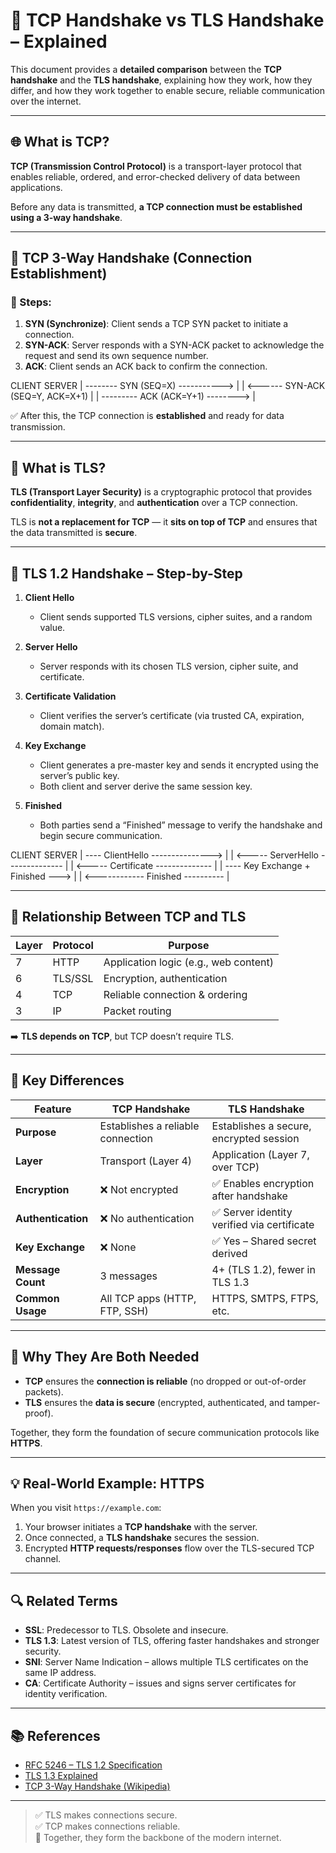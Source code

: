 # 🔐 TCP Handshake vs TLS Handshake – Explained

This document provides a **detailed comparison** between the **TCP handshake** and the **TLS handshake**, explaining how they work, how they differ, and how they work together to enable secure, reliable communication over the internet.

---

## 🌐 What is TCP?

**TCP (Transmission Control Protocol)** is a transport-layer protocol that enables reliable, ordered, and error-checked delivery of data between applications.

Before any data is transmitted, **a TCP connection must be established using a 3-way handshake**.

---

## 🔁 TCP 3-Way Handshake (Connection Establishment)

### 🔧 Steps:

1. **SYN (Synchronize)**: Client sends a TCP SYN packet to initiate a connection.
2. **SYN-ACK**: Server responds with a SYN-ACK packet to acknowledge the request and send its own sequence number.
3. **ACK**: Client sends an ACK back to confirm the connection.

CLIENT                                 SERVER
  | -------- SYN (SEQ=X) -----------> |
  | <------ SYN-ACK (SEQ=Y, ACK=X+1) |
  | --------- ACK (ACK=Y+1) --------> |


✅ After this, the TCP connection is **established** and ready for data transmission.

---

## 🔐 What is TLS?

**TLS (Transport Layer Security)** is a cryptographic protocol that provides **confidentiality**, **integrity**, and **authentication** over a TCP connection.

TLS is **not a replacement for TCP** — it **sits on top of TCP** and ensures that the data transmitted is **secure**.

---

## 🔐 TLS 1.2 Handshake – Step-by-Step

1. **Client Hello**
   - Client sends supported TLS versions, cipher suites, and a random value.

2. **Server Hello**
   - Server responds with its chosen TLS version, cipher suite, and certificate.

3. **Certificate Validation**
   - Client verifies the server’s certificate (via trusted CA, expiration, domain match).

4. **Key Exchange**
   - Client generates a pre-master key and sends it encrypted using the server’s public key.
   - Both client and server derive the same session key.

5. **Finished**
   - Both parties send a “Finished” message to verify the handshake and begin secure communication.

CLIENT                                SERVER
  | ---- ClientHello ---------------> |
  | <----- ServerHello -------------- |
  | <----- Certificate -------------- |
  | ---- Key Exchange + Finished ---> |
  | <------------ Finished ---------- |


---

## 🔄 Relationship Between TCP and TLS

| Layer | Protocol | Purpose                            |
|-------|----------|------------------------------------|
| 7     | HTTP     | Application logic (e.g., web content) |
| 6     | TLS/SSL  | Encryption, authentication         |
| 4     | TCP      | Reliable connection & ordering     |
| 3     | IP       | Packet routing                     |

➡️ **TLS depends on TCP**, but TCP doesn’t require TLS.

---

## 🧪 Key Differences

| Feature            | **TCP Handshake**                     | **TLS Handshake**                                  |
|--------------------|----------------------------------------|----------------------------------------------------|
| **Purpose**         | Establishes a reliable connection      | Establishes a secure, encrypted session            |
| **Layer**           | Transport (Layer 4)                    | Application (Layer 7, over TCP)                    |
| **Encryption**      | ❌ Not encrypted                       | ✅ Enables encryption after handshake              |
| **Authentication**  | ❌ No authentication                  | ✅ Server identity verified via certificate        |
| **Key Exchange**    | ❌ None                               | ✅ Yes – Shared secret derived                    |
| **Message Count**   | 3 messages                            | 4+ (TLS 1.2), fewer in TLS 1.3                     |
| **Common Usage**    | All TCP apps (HTTP, FTP, SSH)         | HTTPS, SMTPS, FTPS, etc.                           |

---

## 🧠 Why They Are Both Needed

- **TCP** ensures the **connection is reliable** (no dropped or out-of-order packets).
- **TLS** ensures the **data is secure** (encrypted, authenticated, and tamper-proof).

Together, they form the foundation of secure communication protocols like **HTTPS**.

---

## 💡 Real-World Example: HTTPS

When you visit `https://example.com`:

1. Your browser initiates a **TCP handshake** with the server.
2. Once connected, a **TLS handshake** secures the session.
3. Encrypted **HTTP requests/responses** flow over the TLS-secured TCP channel.

---

## 🔍 Related Terms

- **SSL**: Predecessor to TLS. Obsolete and insecure.
- **TLS 1.3**: Latest version of TLS, offering faster handshakes and stronger security.
- **SNI**: Server Name Indication – allows multiple TLS certificates on the same IP address.
- **CA**: Certificate Authority – issues and signs server certificates for identity verification.

---

## 📚 References

- [RFC 5246 – TLS 1.2 Specification](https://datatracker.ietf.org/doc/html/rfc5246)
- [TLS 1.3 Explained](https://www.cloudflare.com/learning/ssl/what-happens-in-a-tls-handshake/)
- [TCP 3-Way Handshake (Wikipedia)](https://en.wikipedia.org/wiki/Transmission_Control_Protocol#Connection_establishment)

---

> ✅ TLS makes connections secure.  
> ✅ TCP makes connections reliable.  
> 🔐 Together, they form the backbone of the modern internet.

